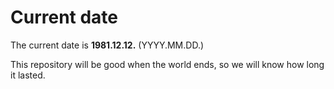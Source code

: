 # Current date

The current date is **1981.12.12.** (YYYY.MM.DD.)

This repository will be good when the world ends, so we will know how long it lasted.